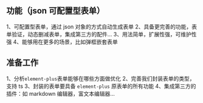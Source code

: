 ## 功能（json 可配置型表单）

1、可配置型表单，通过 json 对象的方式自动生成表单
2、具备更完善的功能，表单验证，动态删减表单，集成第三方的配件...
3、用法简单，扩展性强，可维护性强
4、能够用在更多的场景，比如弹框嵌套表单

## 准备工作

1、分析`element-plus`表单能够在哪些方面做优化
2、完善我们封装表单的类型，支持 ts
3、封装的表单要具备 `element-plus` 原表单的所有功能
4、集成第三方的插件：如 markdown 编辑器，富文本编辑器...
